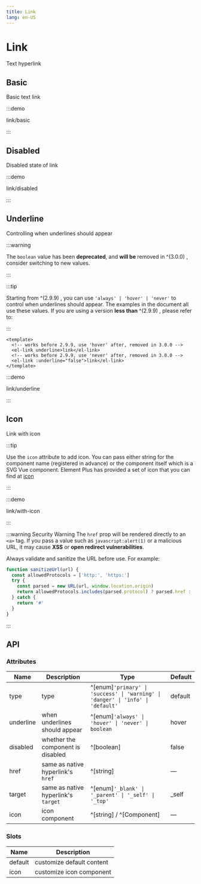 ```yaml
---
title: Link
lang: en-US
---
```


# Link

Text hyperlink

## Basic

Basic text link

:::demo

link/basic

:::

## Disabled

Disabled state of link

:::demo

link/disabled

:::

## Underline

Controlling when underlines should appear

:::warning

The `boolean` value has been **deprecated**, and **will be** removed in ^(3.0.0) , consider switching to new values.

:::

:::tip

Starting from ^(2.9.9) , you can use `'always' | 'hover' | 'never'` to control when underlines should appear. The examples in the document all use these values. If you are using a version **less than** ^(2.9.9) , please refer to:

:::

```vue
<template>
  <!-- works before 2.9.9, use 'hover' after, removed in 3.0.0 -->
  <el-link underline>link</el-link>
  <!-- works before 2.9.9, use 'never' after, removed in 3.0.0 -->
  <el-link :underline="false">link</el-link>
</template>
```

:::demo

link/underline

:::

## Icon

Link with icon

:::tip

Use the `icon` attribute to add icon. You can pass either string for the component name (registered in advance) or the component itself which is a SVG Vue component. Element Plus has provided a set of icon that you can find at [icon](/en-US/component/icon)

:::

:::demo

link/with-icon

:::

:::warning Security Warning
The `href` prop will be rendered directly to an `<a>` tag. If you pass a value such as `javascript:alert(1)` or a malicious URL, it may cause **XSS** or **open redirect vulnerabilities**.

Always validate and sanitize the URL before use. For example:

```js
function sanitizeUrl(url) {
  const allowedProtocols = ['http:', 'https:']
  try {
    const parsed = new URL(url, window.location.origin)
    return allowedProtocols.includes(parsed.protocol) ? parsed.href : '#'
  } catch {
    return '#'
  }
}
```

:::

## API

### Attributes

| Name      | Description                         | Type                                                                            | Default |
| --------- | ----------------------------------- | ------------------------------------------------------------------------------- | ------- |
| type      | type                                | ^[enum]`'primary' \| 'success' \| 'warning' \| 'danger' \| 'info' \| 'default'` | default |
| underline | when underlines should appear       | ^[enum]`'always' \| 'hover' \| 'never' \| boolean`                              | hover   |
| disabled  | whether the component is disabled   | ^[boolean]                                                                      | false   |
| href      | same as native hyperlink's `href`   | ^[string]                                                                       | —       |
| target    | same as native hyperlink's `target` | ^[enum]`'_blank' \| '_parent' \| '_self' \| '_top'`                             | \_self  |
| icon      | icon component                      | ^[string] / ^[Component]                                                        | —       |

### Slots

| Name    | Description               |
| ------- | ------------------------- |
| default | customize default content |
| icon    | customize icon component  |
